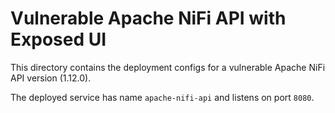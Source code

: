 # Vulnerable Apache NiFi API with Exposed UI

This directory contains the deployment configs for a vulnerable Apache NiFi API
version (1.12.0).

The deployed service has name `apache-nifi-api` and listens on port `8080`.
